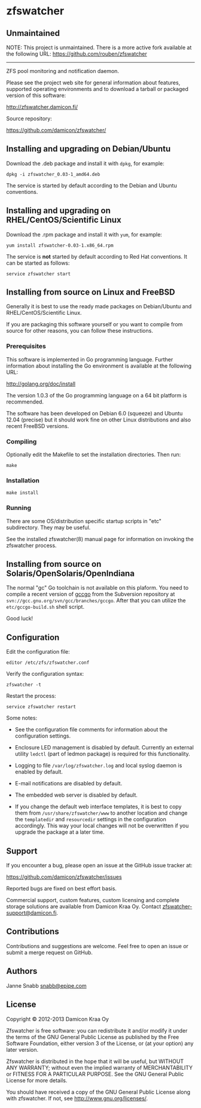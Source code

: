 zfswatcher
==========

Unmaintained
------------

NOTE: This project is unmaintained. There is a more active fork available
at the following URL: https://github.com/rouben/zfswatcher

***

ZFS pool monitoring and notification daemon.

Please see the project web site for general information about features,
supported operating environments and to download a tarball or packaged
version of this software:

http://zfswatcher.damicon.fi/

Source repository:

https://github.com/damicon/zfswatcher/


Installing and upgrading on Debian/Ubuntu
-----------------------------------------

Download the .deb package and install it with `dpkg`, for example:

    dpkg -i zfswatcher_0.03-1_amd64.deb

The service is started by default according to the Debian and Ubuntu
conventions.


Installing and upgrading on RHEL/CentOS/Scientific Linux
--------------------------------------------------------

Download the .rpm package and install it with `yum`, for example:

    yum install zfswatcher-0.03-1.x86_64.rpm

The service is **not** started by default according to Red Hat
conventions. It can be started as follows:

    service zfswatcher start


Installing from source on Linux and FreeBSD
-------------------------------------------

Generally it is best to use the ready made packages on Debian/Ubuntu
and RHEL/CentOS/Scientific Linux.

If you are packaging this software yourself or you want to compile
from source for other reasons, you can follow these instructions.


### Prerequisites

This software is implemented in Go programming language. Further
information about installing the Go environment is available
at the following URL:

http://golang.org/doc/install

The version 1.0.3 of the Go programming language on a 64 bit platform
is recommended.

The software has been developed on Debian 6.0 (squeeze) and Ubuntu 12.04
(precise) but it should work fine on other Linux distributions and also
recent FreeBSD versions.


### Compiling

Optionally edit the Makefile to set the installation directories.
Then run:

    make


### Installation

    make install


### Running

There are some OS/distribution specific startup scripts in "etc"
subdirectory. They may be useful.

See the installed zfswatcher(8) manual page for information on invoking
the zfswatcher process.


Installing from source on Solaris/OpenSolaris/OpenIndiana
---------------------------------------------------------

The normal "gc" Go toolchain is not available on this plaform.
You need to compile a recent version of
[gccgo](http://golang.org/doc/install/gccgo) from the Subversion
repository at `svn://gcc.gnu.org/svn/gcc/branches/gccgo`. After that
you can utilize the `etc/gccgo-build.sh` shell script.

Good luck!


Configuration
-------------

Edit the configuration file:

    editor /etc/zfs/zfswatcher.conf

Verify the configuration syntax:

    zfswatcher -t

Restart the process:

    service zfswatcher restart

Some notes:

- See the configuration file comments for information about the configuration
  settings.

- Enclosure LED management is disabled by default. Currently an external
  utility `ledctl` (part of ledmon package) is required for this
  functionality.

- Logging to file `/var/log/zfswatcher.log` and local syslog daemon is enabled
  by default.

- E-mail notifications are disabled by default.

- The embedded web server is disabled by default.

- If you change the default web interface templates, it is best to copy them
  from `/usr/share/zfswatcher/www` to another location and change the
  `templatedir` and `resourcedir` settings in the configuration accordingly.
  This way your local changes will not be overwritten if you upgrade the
  package at a later time.


Support
-------

If you encounter a bug, please open an issue at the GitHub issue
tracker at:

https://github.com/damicon/zfswatcher/issues

Reported bugs are fixed on best effort basis.

Commercial support, custom features, custom licensing and complete
storage solutions are available from Damicon Kraa Oy. Contact
<zfswatcher-support@damicon.fi>.


Contributions
-------------

Contributions and suggestions are welcome. Feel free to open an issue
or submit a merge request on GitHub.


Authors
-------

Janne Snabb <snabb@epipe.com>


License
-------

Copyright © 2012-2013 Damicon Kraa Oy

Zfswatcher is free software: you can redistribute it and/or modify
it under the terms of the GNU General Public License as published by
the Free Software Foundation, either version 3 of the License, or
(at your option) any later version.

Zfswatcher is distributed in the hope that it will be useful,
but WITHOUT ANY WARRANTY; without even the implied warranty of
MERCHANTABILITY or FITNESS FOR A PARTICULAR PURPOSE. See the
GNU General Public License for more details.

You should have received a copy of the GNU General Public License
along with zfswatcher. If not, see <http://www.gnu.org/licenses/>.

